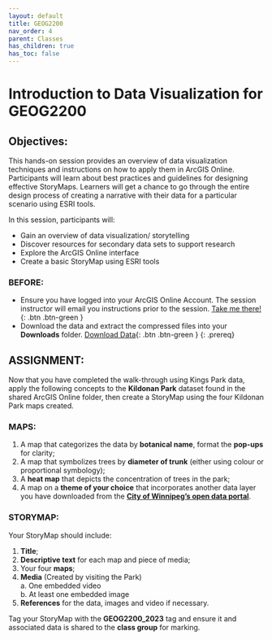 ```yaml
---
layout: default
title: GEOG2200
nav_order: 4
parent: Classes
has_children: true
has_toc: false
---
```

# Introduction to Data Visualization for GEOG2200

## Objectives:

This hands-on session provides an overview of data visualization techniques and instructions on how to apply them in ArcGIS Online. Participants will learn about best practices and guidelines for designing effective StoryMaps. Learners will get a chance to go through the entire design process of creating a narrative with their data for a particular scenario using ESRI tools.  

In this session, participants will:  
- Gain an overview of data visualization/ storytelling  
- Discover resources for secondary data sets to support research   
- Explore the ArcGIS Online interface  
- Create a basic StoryMap using ESRI tools  

### BEFORE:
- Ensure you have logged into your ArcGIS Online Account. The session instructor will email you instructions prior to the session. [Take me there!](https://univmb.maps.arcgis.com/){: .btn .btn-green }
- Download the data and extract the compressed files into your **Downloads** folder. [Download Data](https://github.com/meginwinnipeg/workshops/raw/main/content/classes/GEOG2200/data/geog2200_workshop.zip){: .btn .btn-green }
{: .prereq}  

## ASSIGNMENT:

Now that you have completed the walk-through using Kings Park data, apply the following concepts to the **Kildonan Park** dataset found in the shared ArcGIS Online folder, then create a StoryMap using the four Kildonan Park maps created.  
### MAPS: 
1.	A map that categorizes the data by **botanical name**, format the **pop-ups** for clarity;    
2.	A map that symbolizes trees by **diameter of trunk** (either using colour or proportional symbology);  
3.	A **heat map** that depicts the concentration of trees in the park;   
4.	A map on a **theme of your choice** that incorporates another data layer you have downloaded from the [**City of Winnipeg’s open data portal**](https://data.winnipeg.ca/browse).  

### STORYMAP:
Your StoryMap should include:  
1. **Title**;  
2. **Descriptive text** for each map and piece of media;  
3. Your four **maps**;  
4. **Media** (Created by visiting the Park)  
    a.  One embedded video  
    b.  At least one embedded image  
5. **References** for the data, images and video if necessary. 
 
Tag your StoryMap with the **GEOG2200_2023** tag and ensure it and associated data is shared to the **class group** for marking.  
